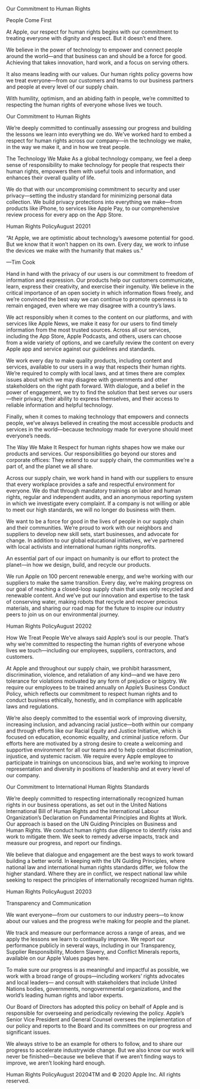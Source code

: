 Our Commitment to  Human Rights  

People Come First 

At Apple, our respect for human rights begins with our commitment to treating everyone with dignity and respect. But it doesn’t end there. 

We believe in the power of technology to empower and connect people around the world—and that business can and should be a force for good. Achieving that takes innovation, hard work, and a focus on serving others. 

It also means leading with our values. Our human rights policy governs how we treat everyone—from our customers and teams to our business partners and people at every level of our supply chain.  

With humility, optimism, and an abiding faith in people, we’re committed to respecting the human rights of everyone whose lives we touch. 

Our Commitment to Human Rights 

We’re deeply committed to continually assessing our progress and building the lessons  we learn into everything we do. We’ve worked hard to embed a respect for human rights across our company—in the technology we make, in the way we make it, and in how we treat people. 

The Technology We Make As a global technology company, we feel a deep sense of responsibility to make technology for people that respects their human rights, empowers them with useful tools and information, and enhances their overall quality of life.  

We do that with our uncompromising commitment to security and user privacy—setting  the industry standard for minimizing personal data collection. We build privacy protections into everything we make—from products like iPhone, to services like Apple Pay, to our comprehensive review process for every app on the App Store. 

Human Rights PolicyAugust 20201

“At Apple, we are optimistic about technology’s awesome potential for good. But we know that it won’t happen on its own. Every day, we  work to infuse the devices we make with the humanity that makes us.”   

—Tim Cook

Hand in hand with the privacy of our users is our commitment to freedom of information and expression. Our products help our customers communicate, learn, express their creativity, and exercise their ingenuity. We believe in the critical importance of an open society in which information flows freely, and we’re convinced the best way we can continue to promote openness is to remain engaged, even where we may disagree with a country’s laws. 

We act responsibly when it comes to the content on our platforms, and with services like Apple News, we make it easy for our users to find timely information from the most trusted sources. Across all our services, including the App Store, Apple Podcasts, and others, users can choose from a wide variety of options, and we carefully review the content on every Apple app and service against our guidelines and standards. 

We work every day to make quality products, including content and services, available  to our users in a way that respects their human rights. We’re required to comply with  local laws, and at times there are complex issues about which we may disagree with governments and other stakeholders on the right path forward. With dialogue, and a belief in the power of engagement, we try to find the solution that best serves our users—their privacy, their ability to express themselves, and their access to reliable information and helpful technology. 

Finally, when it comes to making technology that empowers and connects people,  we’ve always believed in creating the most accessible products and services in the  world—because technology made for everyone should meet everyone’s needs. 

The Way We Make It Respect for human rights shapes how we make our products and services. Our responsibilities go beyond our stores and corporate offices: They extend to our  supply chain, the communities we’re a part of, and the planet we all share. 

Across our supply chain, we work hand in hand with our suppliers to ensure that every workplace provides a safe and respectful environment for everyone. We do that through mandatory trainings on labor and human rights, regular and independent audits, and an anonymous reporting system in which we investigate every complaint. If a company is  not willing or able to meet our high standards, we will no longer do business with them. 

We want to be a force for good in the lives of people in our supply chain and their communities. We’re proud to work with our neighbors and suppliers to develop new skill sets, start businesses, and advocate for change. In addition to our global educational initiatives, we’ve partnered with local activists and international human rights nonprofits. 

An essential part of our impact on humanity is our effort to protect the planet—in how we design, build, and recycle our products.  

We run Apple on 100 percent renewable energy, and we’re working with our suppliers to make the same transition. Every day, we’re making progress on our goal of reaching a closed-loop supply chain that uses only recycled and renewable content. And we’ve put our innovation and expertise to the task of conserving water, making robots that recycle and recover precious materials, and sharing our road map for the future to inspire our industry peers to join us on our environmental journey. 

Human Rights PolicyAugust 20202

How We Treat People We’ve always said Apple’s soul is our people. That’s why we’re committed to respecting  the human rights of everyone whose lives we touch—including our employees, suppliers, contractors, and customers. 

At Apple and throughout our supply chain, we prohibit harassment, discrimination, violence, and retaliation of any kind—and we have zero tolerance for violations motivated by any form of prejudice or bigotry. We require our employees to be trained annually  on Apple’s Business Conduct Policy, which reflects our commitment to respect human rights and to conduct business ethically, honestly, and in compliance with applicable laws and regulations. 

We’re also deeply committed to the essential work of improving diversity, increasing inclusion, and advancing racial justice—both within our company and through efforts like our Racial Equity and Justice Initiative, which is focused on education, economic equality, and criminal justice reform. Our efforts here are motivated by a strong desire to create a welcoming and supportive environment for all our teams and to help combat discrimination, injustice, and systemic racism. We require every Apple employee to participate in trainings on unconscious bias, and we’re working to improve representation and diversity in positions of leadership and at every level of our company. 

Our Commitment to International Human Rights Standards 

We’re deeply committed to respecting internationally recognized human rights in our business operations, as set out in the United Nations International Bill of Human Rights  and the International Labour Organization’s Declaration on Fundamental Principles and Rights at Work. Our approach is based on the UN Guiding Principles on Business and Human Rights. We conduct human rights due diligence to identify risks and work to mitigate them. We seek to remedy adverse impacts, track and measure our progress,  and report our findings.  

We believe that dialogue and engagement are the best ways to work toward building a better world. In keeping with the UN Guiding Principles, where national law and international human rights standards differ, we follow the higher standard. Where they are in conflict, we respect national law while seeking to respect the principles of internationally recognized human rights. 

Human Rights PolicyAugust 20203

Transparency and Communication 

We want everyone—from our customers to our industry peers—to know about our  values and the progress we’re making for people and the planet. 

We track and measure our performance across a range of areas, and we apply the  lessons we learn to continually improve. We report our performance publicly in  several ways, including in our Transparency, Supplier Responsibility, Modern Slavery,  and Conflict Minerals reports, available on our Apple Values pages here.  

To make sure our progress is as meaningful and impactful as possible, we work with  a broad range of groups—including workers’ rights advocates and local leaders— and consult with stakeholders that include United Nations bodies, governments, nongovernmental organizations, and the world’s leading human rights and labor experts. 

Our Board of Directors has adopted this policy on behalf of Apple and is responsible  for overseeing and periodically reviewing the policy. Apple’s Senior Vice President and General Counsel oversees the implementation of our policy and reports to the Board  and its committees on our progress and significant issues.  

We always strive to be an example for others to follow, and to share our progress to accelerate industrywide change. But we also know our work will never be finished—because we believe that if we aren’t finding ways to improve, we aren’t looking hard enough. 

Human Rights PolicyAugust 20204TM and © 2020 Apple Inc. All rights reserved.